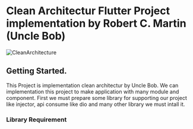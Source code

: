 # Clean Architectur Flutter Project implementation by Robert C. Martin (Uncle Bob)
![CleanArchitecture](https://user-images.githubusercontent.com/39134128/101283060-f3708c80-380a-11eb-94de-199f0fc01739.jpg)


## Getting Started.
This Project is implementation clean architectur by Uncle Bob. We can implementation this project to make application with many module and component.
First we must prepare some library for supporting our project like injector, api consume like dio and many other library we must intall it.

### Library Requirement
